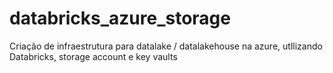# databricks_azure_storage
Criação de infraestrutura para datalake / datalakehouse na azure, utllizando Databricks, storage account e key vaults
